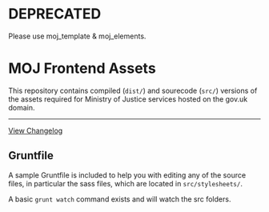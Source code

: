 # DEPRECATED

Please use moj_template & moj_elements.

# MOJ Frontend Assets

This repository contains compiled (`dist/`) and sourecode (`src/`) versions of the assets required for Ministry of Justice services hosted on the gov.uk domain.

------

[View Changelog](https://github.com/ministryofjustice/moj-assets/blob/master/changelog.md)

## Gruntfile

A sample Gruntfile is included to help you with editing any of the source files, in particular the sass files, which are located in `src/stylesheets/`.

A basic `grunt watch` command exists and will watch the src folders.
